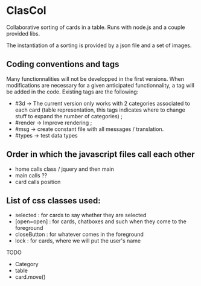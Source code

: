 ClasCol
============

Collaborative sorting of cards in a table. Runs with node.js and a couple provided libs.

The instantiation of a sorting is provided by a json file and a set of images.

Coding conventions and tags
------------------------
Many functionnalities will not be developped in the first versions. When modifications are necessary for a given anticipated functionnality, a tag will be added in the code.
Existing tags are the following:
* #3d → The current version only works with 2 categories associated to each card (table representation, this tags indicates where to change stuff to expand the number of categories) ;
* #render → Improve rendering ;
* #msg → create constant file with all messages / translation.
* #types → test data types

Order in which the javascript files call each other
---------------------------------------------------
* home calls class / jquery and then main
* main calls ??
* card calls position


List of css classes used:
-------------------------
* selected : for cards to say whether they are selected
* [open=open] : for cards, chatboxes and such when they come to the foreground
* closeButton : for whatever comes in the foreground
* lock : for cards, where we will put the user's name

TODO
* Category
* table
* card.move()